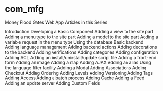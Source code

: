 # com_mfg
Money Flood Gates Web App
Articles in this Series

Introduction
Developing a Basic Component
Adding a view to the site part
Adding a menu type to the site part
Adding a model to the site part
Adding a variable request in the menu type
Using the database
Basic backend
Adding language management
Adding backend actions
Adding decorations to the backend
Adding verifications
Adding categories
Adding configuration
Adding ACL
Adding an install/uninstall/update script file
Adding a front-end form
Adding an image
Adding a map
Adding AJAX
Adding an alias
Using the language filter facility
Adding a Modal
Adding Associations
Adding Checkout
Adding Ordering
Adding Levels
Adding Versioning
Adding Tags
Adding Access
Adding a batch process
Adding Cache
Adding a Feed
Adding an update server
Adding Custom Fields
